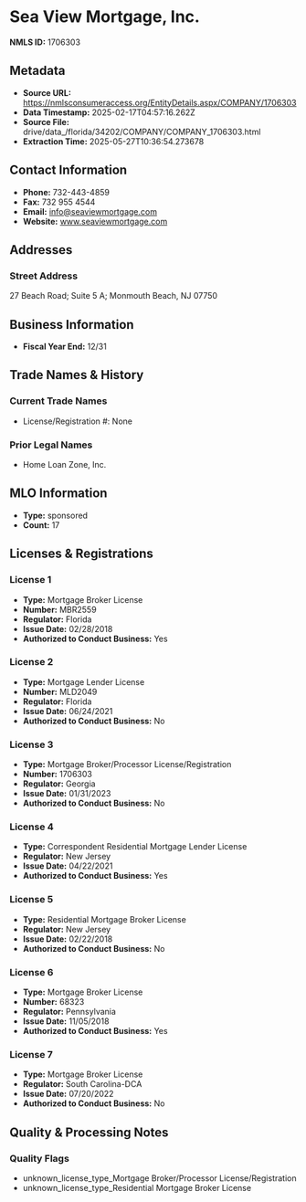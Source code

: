 # Sea View Mortgage, Inc.

**NMLS ID:** 1706303

## Metadata
- **Source URL:** https://nmlsconsumeraccess.org/EntityDetails.aspx/COMPANY/1706303
- **Data Timestamp:** 2025-02-17T04:57:16.262Z
- **Source File:** drive/data_/florida/34202/COMPANY/COMPANY_1706303.html
- **Extraction Time:** 2025-05-27T10:36:54.273678

## Contact Information
- **Phone:** 732-443-4859
- **Fax:** 732 955 4544
- **Email:** info@seaviewmortgage.com
- **Website:** www.seaviewmortgage.com

## Addresses
### Street Address
27 Beach Road; Suite 5 A; Monmouth Beach, NJ 07750

## Business Information
- **Fiscal Year End:** 12/31

## Trade Names & History
### Current Trade Names
- License/Registration #: None

### Prior Legal Names
- Home Loan Zone, Inc.

## MLO Information
- **Type:** sponsored
- **Count:** 17

## Licenses & Registrations

### License 1
- **Type:** Mortgage Broker License
- **Number:** MBR2559
- **Regulator:** Florida
- **Issue Date:** 02/28/2018
- **Authorized to Conduct Business:** Yes

### License 2
- **Type:** Mortgage Lender License
- **Number:** MLD2049
- **Regulator:** Florida
- **Issue Date:** 06/24/2021
- **Authorized to Conduct Business:** No

### License 3
- **Type:** Mortgage Broker/Processor License/Registration
- **Number:** 1706303
- **Regulator:** Georgia
- **Issue Date:** 01/31/2023
- **Authorized to Conduct Business:** No

### License 4
- **Type:** Correspondent Residential Mortgage Lender License
- **Regulator:** New Jersey
- **Issue Date:** 04/22/2021
- **Authorized to Conduct Business:** Yes

### License 5
- **Type:** Residential Mortgage Broker License
- **Regulator:** New Jersey
- **Issue Date:** 02/22/2018
- **Authorized to Conduct Business:** No

### License 6
- **Type:** Mortgage Broker License
- **Number:** 68323
- **Regulator:** Pennsylvania
- **Issue Date:** 11/05/2018
- **Authorized to Conduct Business:** Yes

### License 7
- **Type:** Mortgage Broker License
- **Regulator:** South Carolina-DCA
- **Issue Date:** 07/20/2022
- **Authorized to Conduct Business:** No

## Quality & Processing Notes
### Quality Flags
- unknown_license_type_Mortgage Broker/Processor License/Registration
- unknown_license_type_Residential Mortgage Broker License

